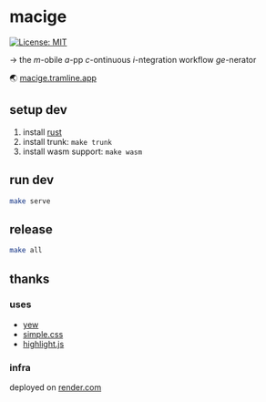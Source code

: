 # macige 
[![License: MIT](https://img.shields.io/badge/License-MIT-yellow.svg)](https://opensource.org/licenses/MIT)

→ the _m_-obile _a_-pp _c_-ontinuous _i_-ntegration workflow _ge_-nerator

🌏 [macige.tramline.app](https://macige.tramline.app)

## setup dev

1. install [rust](https://www.rust-lang.org/)
1. install trunk: `make trunk`
1. install wasm support: `make wasm`

## run dev

```bash
make serve
```

## release

```bash
make all
```

## thanks

### uses 
- [yew](https://yew.rs "yew-rs")
- [simple.css](https://simplecss.org/ "simple-css") 
- [highlight.js](https://highlightjs.org "highlight-js") 

### infra 
deployed on [render.com](https://render.com/docs/static-sites) 
